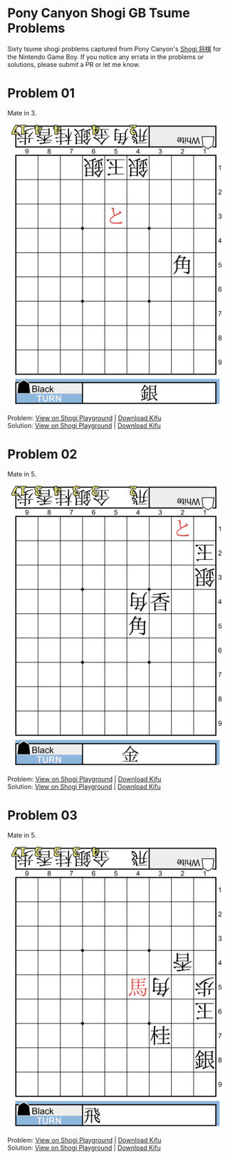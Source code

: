 # Pony Canyon Shogi GB Tsume Problems

Sixty tsume shogi problems captured from Pony Canyon's [Shogi 将棋](https://www.gameboyworks.com/1989/12/19/shogi/) for the Nintendo Game Boy. If you notice any errata in the problems or solutions, please submit a PR or let me know.

# Problem 01

Mate in 3.

![Problem 01](https://raw.githubusercontent.com/francoiswnel/Pony-Canyon-Shogi-GB-Tsume-Problems/master/Problems/Pony%20Canyon%20Shogi%20Problem%2001.png)

Problem: [View on Shogi Playground]() | [Download Kifu](https://raw.githubusercontent.com/francoiswnel/Pony-Canyon-Shogi-GB-Tsume-Problems/master/Problems/Pony%20Canyon%20Shogi%20Problem%2001.kif)  
Solution: [View on Shogi Playground]() | [Download Kifu](https://raw.githubusercontent.com/francoiswnel/Pony-Canyon-Shogi-GB-Tsume-Problems/master/Solutions/Pony%20Canyon%20Shogi%20Solution%2001.kif)

# Problem 02

Mate in 5.

![Problem 02](https://raw.githubusercontent.com/francoiswnel/Pony-Canyon-Shogi-GB-Tsume-Problems/master/Problems/Pony%20Canyon%20Shogi%20Problem%2002.png)

Problem: [View on Shogi Playground]() | [Download Kifu](https://raw.githubusercontent.com/francoiswnel/Pony-Canyon-Shogi-GB-Tsume-Problems/master/Problems/Pony%20Canyon%20Shogi%20Problem%2002.kif)  
Solution: [View on Shogi Playground]() | [Download Kifu](https://raw.githubusercontent.com/francoiswnel/Pony-Canyon-Shogi-GB-Tsume-Problems/master/Solutions/Pony%20Canyon%20Shogi%20Solution%2002.kif)

# Problem 03

Mate in 5.

![Problem 03](https://raw.githubusercontent.com/francoiswnel/Pony-Canyon-Shogi-GB-Tsume-Problems/master/Problems/Pony%20Canyon%20Shogi%20Problem%2003.png)

Problem: [View on Shogi Playground]() | [Download Kifu](https://raw.githubusercontent.com/francoiswnel/Pony-Canyon-Shogi-GB-Tsume-Problems/master/Problems/Pony%20Canyon%20Shogi%20Problem%2003.kif)  
Solution: [View on Shogi Playground]() | [Download Kifu](https://raw.githubusercontent.com/francoiswnel/Pony-Canyon-Shogi-GB-Tsume-Problems/master/Solutions/Pony%20Canyon%20Shogi%20Solution%2003.kif)
